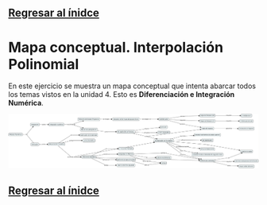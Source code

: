 ## [Regresar al ínidce](https://github.com/neto-riga/metodos_numericos_2/blob/main/portafolio.md#índice)

# Mapa conceptual. Interpolación Polinomial

En este ejercicio se muestra un mapa conceptual que intenta abarcar todos los temas vistos en la unidad 4. Esto es **Diferenciación e Integración Numérica**.

<div class="img-container">
<center>
<img src="Mapa4.jpg"
     alt="Logo"
     style="width:1000px; text-align:"center";" />
</center>
</div>

## [Regresar al ínidce](https://github.com/neto-riga/metodos_numericos_2/blob/main/portafolio.md#índice)
